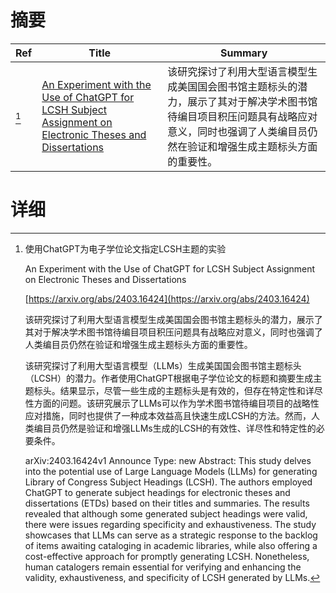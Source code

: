 # 摘要

| Ref | Title | Summary |
| --- | --- | --- |
| [^1] | [An Experiment with the Use of ChatGPT for LCSH Subject Assignment on Electronic Theses and Dissertations](https://arxiv.org/abs/2403.16424) | 该研究探讨了利用大型语言模型生成美国国会图书馆主题标头的潜力，展示了其对于解决学术图书馆待编目项目积压问题具有战略应对意义，同时也强调了人类编目员仍然在验证和增强生成主题标头方面的重要性。 |

# 详细

[^1]: 使用ChatGPT为电子学位论文指定LCSH主题的实验

    An Experiment with the Use of ChatGPT for LCSH Subject Assignment on Electronic Theses and Dissertations

    [https://arxiv.org/abs/2403.16424](https://arxiv.org/abs/2403.16424)

    该研究探讨了利用大型语言模型生成美国国会图书馆主题标头的潜力，展示了其对于解决学术图书馆待编目项目积压问题具有战略应对意义，同时也强调了人类编目员仍然在验证和增强生成主题标头方面的重要性。

    

    该研究探讨了利用大型语言模型（LLMs）生成美国国会图书馆主题标头（LCSH）的潜力。作者使用ChatGPT根据电子学位论文的标题和摘要生成主题标头。结果显示，尽管一些生成的主题标头是有效的，但存在特定性和详尽性方面的问题。该研究展示了LLMs可以作为学术图书馆待编目项目的战略性应对措施，同时也提供了一种成本效益高且快速生成LCSH的方法。然而，人类编目员仍然是验证和增强LLMs生成的LCSH的有效性、详尽性和特定性的必要条件。

    arXiv:2403.16424v1 Announce Type: new  Abstract: This study delves into the potential use of Large Language Models (LLMs) for generating Library of Congress Subject Headings (LCSH). The authors employed ChatGPT to generate subject headings for electronic theses and dissertations (ETDs) based on their titles and summaries. The results revealed that although some generated subject headings were valid, there were issues regarding specificity and exhaustiveness. The study showcases that LLMs can serve as a strategic response to the backlog of items awaiting cataloging in academic libraries, while also offering a cost-effective approach for promptly generating LCSH. Nonetheless, human catalogers remain essential for verifying and enhancing the validity, exhaustiveness, and specificity of LCSH generated by LLMs.
    

